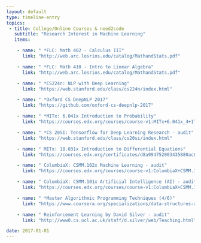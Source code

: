 ```yaml
---
layout: default
type: timeline-entry
topics:
 - title: College/Online Courses & need2code
   subtitle: "Research Interest in Machine Learning"
   items:

    - name: " *FLC: Math 402 - Calculus III"
      link: "http://web.arc.losrios.edu/catalog/MathandStats.pdf"

    - name: " *FLC: Math 410 - Intro to Linear Algebra"
      link: "http://web.arc.losrios.edu/catalog/MathandStats.pdf"

    - name: " *CS224n: NLP with Deep Learning"
      link: "https://web.stanford.edu/class/cs224n/index.html"

    - name: " *Oxford CS DeepNLP 2017"
      link: "https://github.com/oxford-cs-deepnlp-2017"

    - name: " *MITx: 6.041x Introduction to Probability"
      link: "https://courses.edx.org/courses/course-v1:MITx+6.041x_4+1T2017/info"

    - name: " *CS 20SI: Tensorflow for Deep Learning Research - audit"
      link: "https://web.stanford.edu/class/cs20si/index.html"

    - name: " MITx: 18.031x Introduction to Differential Equations"
      link: "https://courses.edx.org/certificates/d8a994752003435880ac6c2aad8ddf12"

    - name: " ColumbiaX: CSMM.102x Machine Learning - audit"
      link: "https://courses.edx.org/courses/course-v1:ColumbiaX+CSMM.102x+1T2017/info"

    - name: " ColumbiaX: CSMM.101x Artificial Intelligence (AI) - audit"
      link: "https://courses.edx.org/courses/course-v1:ColumbiaX+CSMM.101x+1T2017/info"

    - name: " *Master Algorithmic Programming Techniques (4/6)"
      link: "https://www.coursera.org/specializations/data-structures-algorithms"

    - name: " Reinforcement Learning by David Silver - audit"
      link: "http://www0.cs.ucl.ac.uk/staff/d.silver/web/Teaching.html"

date: 2017-01-01
---
```

